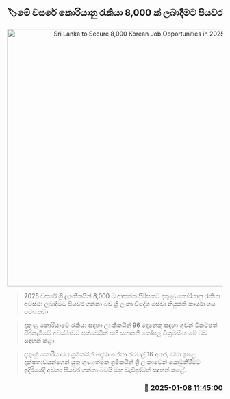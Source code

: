 <p align='center'><b><h2 align='center' title='Sri Lanka to Secure 8,000 Korean Job Opportunities in 2025'>🏷මේ වසරේ කොරියානු රැකියා 8,000 ක් ලබාදීමට පියවර</h2></b></p>
<p align='center'><img src='https://helakuru.sgp1.cdn.digitaloceanspaces.com/esana/images/lib/foreign-workers-archived.jpg' width='600' alt='Sri Lanka to Secure 8,000 Korean Job Opportunities in 2025'></p>

> 2025 වසරේ ශ්‍රි ලාංකිකයින් 8,000 ට ආසන්න පිරිසකට දකුණු ‍කොරියානු රැකියා අවස්ථා ලබාදීමට පියවර ගන්නා බව ශ්‍රි ලංකා විදේශ සේවා නියුක්ති කාර්යාංශය පවසනවා.

> දකුණු කොරියාවේ රැකියා සඳහා ලාංකිකයින් 96 දෙනෙකු සඳහා ගුවන් ටිකට්පත් පිරිනැමීමේ අවස්ථාවට එක්වෙමින් එහි සභාපති කෝෂල වික්‍රමසිංහ මේ බව සඳහන් කළා.

> දකුණු කොරියාවට ශ්‍රමිකයින් බඳවා ගන්නා රටවල් 16 අතර, වඩා ඉහළ දක්ෂතාවයන්ගෙන් යුතු ගුණාත්මක ශ්‍රමිකයින් ශ්‍රි ලංකාවෙන් යොමුකිරීමට ඉදිරියේදී අවශ්‍ය පියවර ගන්නා බවයි ඔහු වැඩිදුරටත් සඳහන් කළේ. 



<h3 align='right'><a href='https://www.helakuru.lk/esana/p/106419/'>📅 2025-01-08 11:45:00</a></h3>
